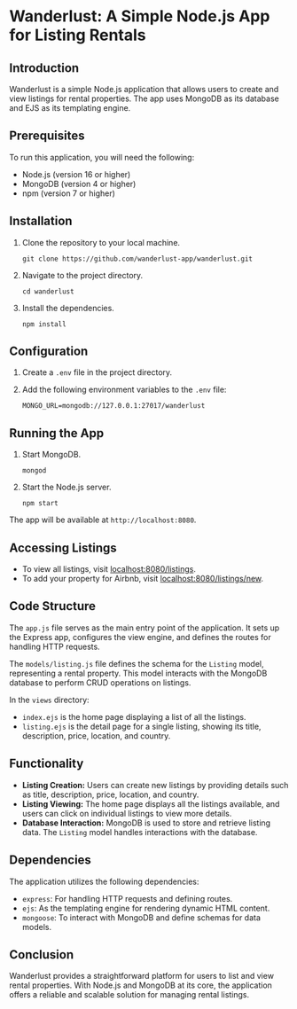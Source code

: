 # Wanderlust: A Simple Node.js App for Listing Rentals

## Introduction

Wanderlust is a simple Node.js application that allows users to create and view listings for rental properties. The app uses MongoDB as its database and EJS as its templating engine.

## Prerequisites

To run this application, you will need the following:

- Node.js (version 16 or higher)
- MongoDB (version 4 or higher)
- npm (version 7 or higher)

## Installation

1. Clone the repository to your local machine.

    ```
    git clone https://github.com/wanderlust-app/wanderlust.git
    ```

2. Navigate to the project directory.

    ```
    cd wanderlust
    ```

3. Install the dependencies.

    ```
    npm install
    ```

## Configuration

1. Create a `.env` file in the project directory.

2. Add the following environment variables to the `.env` file:

    ```
    MONGO_URL=mongodb://127.0.0.1:27017/wanderlust
    ```

## Running the App

1. Start MongoDB.

    ```
    mongod
    ```

2. Start the Node.js server.

    ```
    npm start
    ```

The app will be available at `http://localhost:8080`.

## Accessing Listings

- To view all listings, visit [localhost:8080/listings](http://localhost:8080/listings).
- To add your property for Airbnb, visit [localhost:8080/listings/new](http://localhost:8080/listings/new).

## Code Structure

The `app.js` file serves as the main entry point of the application. It sets up the Express app, configures the view engine, and defines the routes for handling HTTP requests.

The `models/listing.js` file defines the schema for the `Listing` model, representing a rental property. This model interacts with the MongoDB database to perform CRUD operations on listings.

In the `views` directory:
- `index.ejs` is the home page displaying a list of all the listings.
- `listing.ejs` is the detail page for a single listing, showing its title, description, price, location, and country.

## Functionality

- **Listing Creation:** Users can create new listings by providing details such as title, description, price, location, and country.
- **Listing Viewing:** The home page displays all the listings available, and users can click on individual listings to view more details.
- **Database Interaction:** MongoDB is used to store and retrieve listing data. The `Listing` model handles interactions with the database.

## Dependencies

The application utilizes the following dependencies:
- `express`: For handling HTTP requests and defining routes.
- `ejs`: As the templating engine for rendering dynamic HTML content.
- `mongoose`: To interact with MongoDB and define schemas for data models.

## Conclusion

Wanderlust provides a straightforward platform for users to list and view rental properties. With Node.js and MongoDB at its core, the application offers a reliable and scalable solution for managing rental listings.
